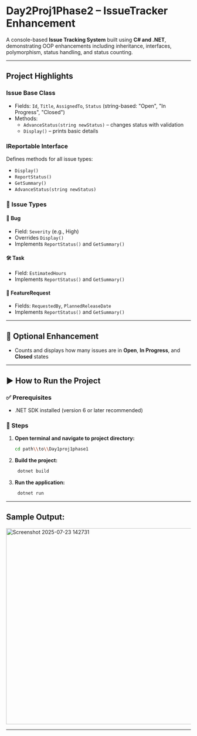 # Day2Proj1Phase2 – IssueTracker Enhancement

A console-based **Issue Tracking System** built using **C# and .NET**, demonstrating OOP enhancements including inheritance, interfaces, polymorphism, status handling, and status counting.

---

## Project Highlights

### Issue Base Class
- Fields: `Id`, `Title`, `AssignedTo`, `Status` (string-based: "Open", "In Progress", "Closed")
- Methods:
  - `AdvanceStatus(string newStatus)` – changes status with validation
  - `Display()` – prints basic details

### IReportable Interface
Defines methods for all issue types:
- `Display()`
- `ReportStatus()`
- `GetSummary()`
- `AdvanceStatus(string newStatus)`

### 🚀 Issue Types
#### 🔧 Bug
- Field: `Severity` (e.g., High)
- Overrides `Display()`
- Implements `ReportStatus()` and `GetSummary()`

#### 🛠️ Task
- Field: `EstimatedHours`
- Implements `ReportStatus()` and `GetSummary()`

#### 🌟 FeatureRequest
- Fields: `RequestedBy`, `PlannedReleaseDate`
- Implements `ReportStatus()` and `GetSummary()`

---

## 🔄 Optional Enhancement
- Counts and displays how many issues are in **Open**, **In Progress**, and **Closed** states

---

## ▶️ How to Run the Project

### ✅ Prerequisites

- .NET SDK installed (version 6 or later recommended)

### 📌 Steps

1. **Open terminal and navigate to project directory:**

   ```bash
   cd path\\to\\Day1proj1phase1

2. **Build the project:**

   ```bash
    dotnet build
2. **Run the application:**

   ```bash
    dotnet run

---
## Sample Output:

<img width="598" height="533" alt="Screenshot 2025-07-23 142731" src="https://github.com/user-attachments/assets/5fde3f52-70c1-408a-982f-aeb4742c1f8c" />


 ---

